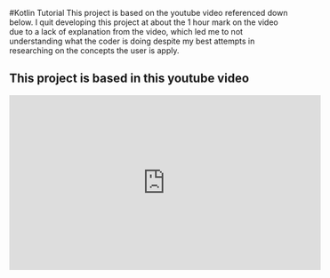 #Kotlin Tutorial
This project is based on the youtube video referenced down below. 
I quit developing this project at about the 1 hour mark on the video due to a lack of explanation from the video, 
which led me to not understanding what the coder is doing despite my best attempts in researching on the concepts
the user is apply.


## This project is based in this youtube video
<iframe width="560" height="315" src="https://www.youtube.com/embed/jh1GXnFw7rM?si=DwZNvJn0zF2H_wvL" title="YouTube video player" frameborder="0" allow="accelerometer; autoplay; clipboard-write; encrypted-media; gyroscope; picture-in-picture; web-share" referrerpolicy="strict-origin-when-cross-origin" allowfullscreen></iframe>
